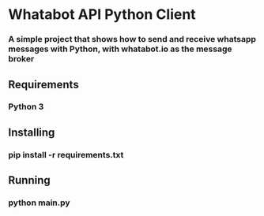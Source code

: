 # Whatabot API Python Client 
### A simple project that shows how to send and receive whatsapp messages with Python, with whatabot.io as the message broker

## Requirements  
### Python 3

## Installing  
### pip install -r requirements.txt

## Running  
### python main.py

